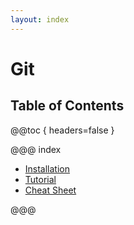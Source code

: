 ```yaml
---
layout: index
---
```

# Git

## Table of Contents

@@toc { headers=false }

@@@ index

- [Installation](installation.md)
- [Tutorial](tutorial.md)
- [Cheat Sheet](cheatsheet.md)

@@@
